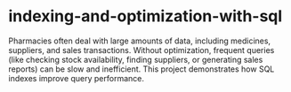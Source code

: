 # indexing-and-optimization-with-sql
Pharmacies often deal with large amounts of data, including medicines, suppliers, and sales transactions. Without optimization, frequent queries (like checking stock availability, finding suppliers, or generating sales reports) can be slow and inefficient.  This project demonstrates how SQL indexes improve query performance.
